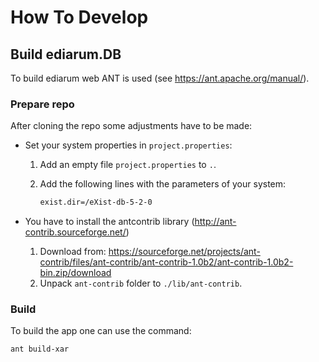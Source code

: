 # How To Develop

## Build ediarum.DB

To build ediarum web ANT is used (see <https://ant.apache.org/manual/>).

### Prepare repo

After cloning the repo some adjustments have to be made:

- Set your system properties in `project.properties`:
  1. Add an empty file `project.properties` to `.`.
  2. Add the following lines with the parameters of your system:

     ```txt
     exist.dir=/eXist-db-5-2-0
     ```

- You have to install the antcontrib library (<http://ant-contrib.sourceforge.net/>)
  1. Download from: <https://sourceforge.net/projects/ant-contrib/files/ant-contrib/ant-contrib-1.0b2/ant-contrib-1.0b2-bin.zip/download>
  2. Unpack `ant-contrib` folder to `./lib/ant-contrib`.

### Build

To build the app one can use the command:

```bash
ant build-xar
```
